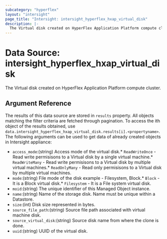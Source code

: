 ```yaml
---
subcategory: "hyperflex"
layout: "intersight"
page_title: "Intersight: intersight_hyperflex_hxap_virtual_disk"
description: |-
  The Virtual disk created on HyperFlex Application Platform compute cluster.
---
```


# Data Source: intersight_hyperflex_hxap_virtual_disk
The Virtual disk created on HyperFlex Application Platform compute cluster.
## Argument Reference
The results of this data source are stored in `results` property.
All objects matching the filter criteria are fetched through pagination.
To access the ith object of the results obtained, use `data.intersight_hyperflex_hxap_virtual_disk.results[i].<propertyname>`.
The following arguments can be used to get data of already created objects in Intersight appliance:
* `access_mode`:(string) Access mode of the virtual disk.* `ReadWriteOnce` - Read write permisisons to a Virtual disk by a single virtual machine.* `ReadWriteMany` - Read write permisisons to a Virtual disk by multiple virtual machines.* `ReadOnlyMany` - Read only permisisons to a Virtual disk by multiple virtual machines. 
* `mode`:(string) File mode of the disk  example - Filesystem, Block.* `Block` - It is a Block virtual disk.* `Filesystem` - It is a File system virtual disk. 
* `moid`:(string) The unique identifier of this Managed Object instance. 
* `name`:(string) Name of the storage disk. Name must be unique within a Datastore. 
* `size`:(int) Disk size represented in bytes. 
* `source_file_path`:(string) Source file path associated with virtual machine disk. 
* `source_virtual_disk`:(string) Source disk name from where the clone is done. 
* `uuid`:(string) UUID of the virtual disk. 
 